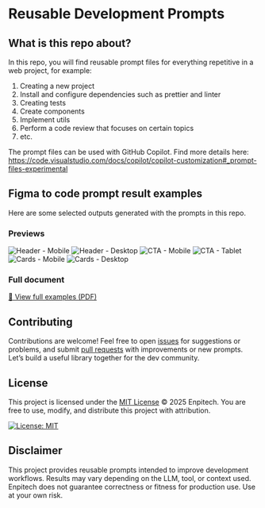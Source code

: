 # Reusable Development Prompts

## What is this repo about?

In this repo, you will find reusable prompt files for everything repetitive in a web project, for example:
1. Creating a new project
2. Install and configure dependencies such as prettier and linter
3. Creating tests
4. Create components
5. Implement utils
6. Perform a code review that focuses on certain topics
7. etc.

The prompt files can be used with GitHub Copilot.
Find more details here:
https://code.visualstudio.com/docs/copilot/copilot-customization#_prompt-files-experimental

## Figma to code prompt result examples
Here are some selected outputs generated with the prompts in this repo.

### Previews
![Header - Mobile](examples/page_1.png)
![Header - Desktop](examples/page_2.png)
![CTA - Mobile](examples/page_3.png)
![CTA - Tablet](examples/page_4.png)
![Cards - Mobile](examples/page_5.png)
![Cards - Desktop](examples/page_6.png)

### Full document
[📄 View full examples (PDF)](examples/figma_to_code_prompt_results.pdf)

## Contributing

Contributions are welcome!
Feel free to open [issues](../../issues) for suggestions or problems, and submit [pull requests](../../pulls) with improvements or new prompts.
Let’s build a useful library together for the dev community.

## License

This project is licensed under the [MIT License](LICENSE) © 2025 Enpitech.
You are free to use, modify, and distribute this project with attribution.

[![License: MIT](https://img.shields.io/badge/License-MIT-yellow.svg)](LICENSE)

## Disclaimer

This project provides reusable prompts intended to improve development workflows.
Results may vary depending on the LLM, tool, or context used.
Enpitech does not guarantee correctness or fitness for production use.
Use at your own risk.
